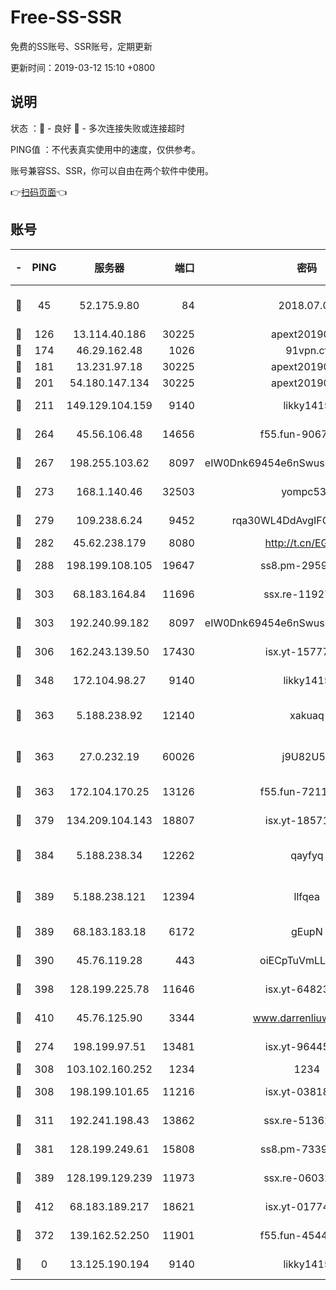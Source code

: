 # Free-SS-SSR

免费的SS账号、SSR账号，定期更新

更新时间：2019-03-12 15:10 +0800

## 说明

状态     ：🙂 - 良好 🙁 - 多次连接失败或连接超时

PING值   ：不代表真实使用中的速度，仅供参考。

账号兼容SS、SSR，你可以自由在两个软件中使用。

👉[扫码页面](https://liesauer.github.io/Free-SS-SSR/)👈

## 账号

|-|PING|服务器|端口|密码|加密方式|区域|
|:----:|:----:|:-----:|-----:|:----:|:----:|:----:|
|🙂|45|52.175.9.80|84|2018.07.07|chacha20-ietf-poly1305|HK|
|🙂|126|13.114.40.186|30225|apext2019006|chacha20|JP|
|🙂|174|46.29.162.48|1026|91vpn.cf|rc4-md5|RU|
|🙂|181|13.231.97.18|30225|apext2019006|chacha20|JP|
|🙂|201|54.180.147.134|30225|apext2019006|chacha20|KR|
|🙂|211|149.129.104.159|9140|likky1415|aes-256-cfb|HK|
|🙂|264|45.56.106.48|14656|f55.fun-90673121|aes-256-cfb|US|
|🙂|267|198.255.103.62|8097|eIW0Dnk69454e6nSwuspv9DmS201tQ0D|aes-256-cfb|US|
|🙂|273|168.1.140.46|32503|yompc535|aes-256-cfb|AU|
|🙂|279|109.238.6.24|9452|rqa30WL4DdAvgIFG6Fs3znzTa|aes-256-cfb|FR|
|🙂|282|45.62.238.179|8080|http://t.cn/EGJIyrl|rc4-md5|CA|
|🙂|288|198.199.108.105|19647|ss8.pm-29593993|aes-256-cfb|US|
|🙂|303|68.183.164.84|11696|ssx.re-11927481|aes-256-cfb|US|
|🙂|303|192.240.99.182|8097|eIW0Dnk69454e6nSwuspv9DmS201tQ0D|aes-256-cfb|US|
|🙂|306|162.243.139.50|17430|isx.yt-15777676|aes-256-cfb|US|
|🙂|348|172.104.98.27|9140|likky1415|aes-256-cfb|JP|
|🙂|363|5.188.238.92|12140|xakuaq|chacha20-ietf-poly1305|BR|
|🙂|363|27.0.232.19|60026|j9U82U53|xchacha20-ietf-poly1305|HK|
|🙂|363|172.104.170.25|13126|f55.fun-72116969|aes-256-cfb|SG|
|🙂|379|134.209.104.143|18807|isx.yt-18571231|aes-256-cfb|SG|
|🙂|384|5.188.238.34|12262|qayfyq|chacha20-ietf-poly1305|BR|
|🙂|389|5.188.238.121|12394|llfqea|chacha20-ietf-poly1305|BR|
|🙂|389|68.183.183.18|6172|gEupN|aes-256-cfb|SG|
|🙂|390|45.76.119.28|443|oiECpTuVmLLxk4Ts|aes-256-cfb|AU|
|🙂|398|128.199.225.78|11646|isx.yt-64823224|aes-256-cfb|SG|
|🙂|410|45.76.125.90|3344|www.darrenliuwei.com|aes-256-cfb|AU|
|🙂|274|198.199.97.51|13481|isx.yt-96445521|aes-256-cfb|US|
|🙂|308|103.102.160.252|1234|1234|rc4-md5|JP|
|🙂|308|198.199.101.65|11216|isx.yt-03818294|aes-256-cfb|US|
|🙂|311|192.241.198.43|13862|ssx.re-51362067|aes-256-cfb|US|
|🙂|381|128.199.249.61|15808|ss8.pm-73399565|aes-256-cfb|SG|
|🙂|389|128.199.129.239|11973|ssx.re-06032679|aes-256-cfb|SG|
|🙂|412|68.183.189.217|18621|isx.yt-01774283|aes-256-cfb|SG|
|🙁|372|139.162.52.250|11901|f55.fun-45440125|aes-256-cfb|SG|
|🙁|0|13.125.190.194|9140|likky1415|aes-256-cfb|KR|
